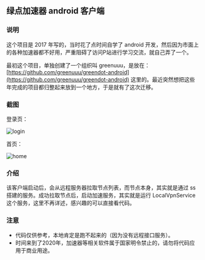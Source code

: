 ## 绿点加速器 android 客户端

### 说明

这个项目是 2017 年写的，当时花了点时间自学了 android 开发，然后因为市面上的各种加速器都不好用，严重阻碍了访问P站进行学习交流，就自己弄了一个。

最初这个项目，单独创建了一个组织叫 greenuuu，是放在：[https://github.com/greenuuu/greendot-android](https://github.com/greenuuu/greendot-android) 这里的。最近突然想把这些年完成的项目都归整起来放到一个地方，于是就有了这次迁移。

### 截图

登录页：

![login](https://github.com/kangmuyang/greendot-client-android/raw/main/screen/login.png)

首页：

![home](https://github.com/kangmuyang/greendot-client-android/raw/main/screen/home.png)

### 介绍

该客户端启动后，会从远程服务器拉取节点列表，而节点本身，其实就是通过 ss 搭建的服务。成功拉取节点后，启动加速服务，其实就是运行 LocalVpnService 这个服务，这里不再详述，感兴趣的可以直接看代码。

### 注意

- 代码仅供参考，本地肯定是跑不起来的（因为没有远程接口服务）。
- 时间来到了2020年，加速器等相关软件属于国家明令禁止的，请勿将代码应用于商业用途。
